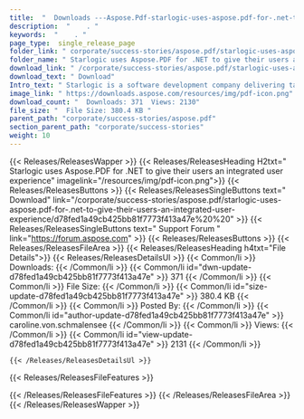 ```yaml
---
title:  "  Downloads ---Aspose.Pdf-starlogic-uses-aspose.pdf-for-.net-to-give-their-users-an-integrated-user-experience . " 
description:  "    . " 
keywords:  "    . " 
page_type:  single_release_page
folder_link: " corporate/success-stories/aspose.pdf/starlogic-uses-aspose.pdf-for-.net-to-give-their-users-an-integrated-user-experience/"
folder_name: " Starlogic uses Aspose.PDF for .NET to give their users an integrated user experience"
download_link: " /corporate/success-stories/aspose.pdf/starlogic-uses-aspose.pdf-for-.net-to-give-their-users-an-integrated-user-experience/d78fed1a49cb425bb81f7773f413a47e"
download_text: " Download"
Intro_text: " Starlogic is a software development company delivering tailor-made software solu..."
image_link: " https://downloads.aspose.com/resources/img/pdf-icon.png"
download_count: "  Downloads: 371  Views: 2130"
file_size: "  File Size: 380.4 KB "
parent_path: "corporate/success-stories/aspose.pdf"
section_parent_path: "corporate/success-stories"
weight: 10 
---
```


{{< Releases/ReleasesWapper >}}
  {{< Releases/ReleasesHeading H2txt=" Starlogic uses Aspose.PDF for .NET to give their users an integrated user experience" imagelink="/resources/img/pdf-icon.png">}}
  {{< Releases/ReleasesButtons >}}
    {{< Releases/ReleasesSingleButtons text=" Download" link="/corporate/success-stories/aspose.pdf/starlogic-uses-aspose.pdf-for-.net-to-give-their-users-an-integrated-user-experience/d78fed1a49cb425bb81f7773f413a47e%20%20" >}}
    {{< Releases/ReleasesSingleButtons text=" Support Forum " link="https://forum.aspose.com" >}}
  {{< Releases/ReleasesButtons >}}
  {{< Releases/ReleasesFileArea >}}
    {{< Releases/ReleasesHeading h4txt="File Details">}}
    {{< Releases/ReleasesDetailsUl >}}
            {{< Common/li  >}} Downloads: {{< /Common/li >}} 
      {{< Common/li id="dwn-update-d78fed1a49cb425bb81f7773f413a47e" >}} 371 {{< /Common/li >}} 
      {{< Common/li  >}} File Size: {{< /Common/li >}} 
      {{< Common/li id="size-update-d78fed1a49cb425bb81f7773f413a47e" >}} 380.4 KB {{< /Common/li >}} 
      {{< Common/li  >}} Posted By: {{< /Common/li >}} 
      {{< Common/li id="author-update-d78fed1a49cb425bb81f7773f413a47e" >}} caroline.von.schmalensee {{< /Common/li >}} 
      {{< Common/li  >}} Views: {{< /Common/li >}} 
      {{< Common/li id="view-update-d78fed1a49cb425bb81f7773f413a47e" >}} 2131 {{< /Common/li >}} 

    {{< /Releases/ReleasesDetailsUl >}}

  {{< Releases/ReleasesFileFeatures >}}
      
  {{< /Releases/ReleasesFileFeatures >}}
 {{< /Releases/ReleasesFileArea >}}
{{< /Releases/ReleasesWapper >}}


